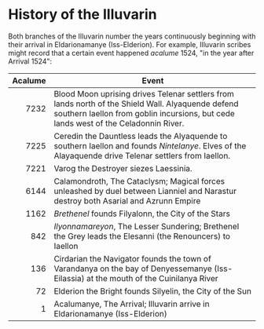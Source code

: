 # History of the Illuvarin

Both branches of the Illuvarin number the years continuously beginning with their arrival in Eldarionamanye (Iss-Elderion). For example, Illuvarin scribes might record that a certain event happened _acalume_ 1524, "in the year after Arrival 1524":

| Acalume | Event |
| ------: | ----- |
|    7232 | Blood Moon uprising drives Telenar settlers from lands north of the Shield Wall. Alyaquende defend southern Iaellon from goblin incursions, but cede lands west of the Celadonnin River. |
|    7225 | Ceredin the Dauntless leads the Alyaquende to southern Iaellon and founds _Nintelanye_. Elves of the Alayaquende drive Telenar settlers from Iaellon. |
|    7221 | Varog the Destroyer siezes Laessinia. |
|    6144 | Calamondroth, The Cataclysm; Magical forces unleashed by duel between Lianniel and Narastur destroy both Asarial and Azrunn Empire |
|    1162 | _Brethenel_ founds Filyalonn, the City of the Stars |
|     842 | _Ilyonnamareyon_, The Lesser Sundering; Brethenel the Grey leads the Elesanni (the Renouncers) to Iaellon |
|     136 | Cirdarian the Navigator founds the town of Varandanya on the bay of Denyessemanye (Iss-Eilassia) at the mouth of the Cuinilanya River |
|      72 | Elderion the Bright founds Silyelin, the City of the Sun |
|       1 | Acalumanye, The Arrival; Illuvarin arrive in Eldarionamanye (Iss-Elderion) |